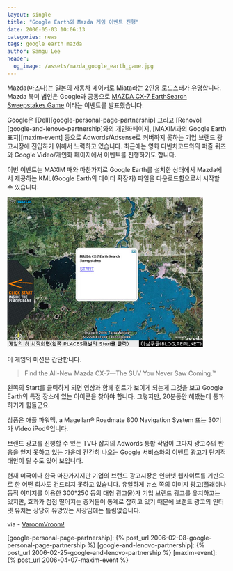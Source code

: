 ```yaml
---
layout: single
title: "Google Earth와 Mazda 게임 이벤트 진행"
date: 2006-05-03 10:06:13
categories: news
tags: google earth mazda
author: Samgu Lee
header:
  og_image: /assets/mazda_google_earth_game.jpg
---
```


Mazda(마즈다)는 일본의 자동차 메이커로 Miata라는 2인용 로드스터가 유명합니다. Mazda 북미 법인은 Google과 공동으로 [MAZDA CX-7 EarthSearch Sweepstakes Game](http://www.mazdausa.com/MusaWeb/displayPage.action?pageParameter=cx7EarthSearch&bhcp=1) 이라는 이벤트를 발표했습니다.

Google은 [Dell][google-personal-page-partnership] 그리고 [Renovo][google-and-lenovo-partnership]와의 개인화페이지, [MAXIM과의 Google Earth 표지][maxim-event] 등으로 Adwords/Adsense로 커버하지 못하는 기업 브랜드 광고시장에 진입하기 위해서 노력하고 있습니다. 최근에는 영화 다빈치코드와의 퍼즐 퀴즈와 Google Video/개인화 페이지에서 이벤트를 진행하기도 합니다.

이번 이벤트는 MAXIM 때와 마찬가지로 Google Earth를 설치한 상태에서 Mazda에서 제공하는 KML(Google Earth의 데이터 확장자) 파일을 다운로드함으로서 시작할 수 있습니다.

![Mazda와 함께하는 Google Earth 게임](/assets/mazda_google_earth_game.jpg)

이 게임의 미션은 간단합니다.

> Find the All-New Mazda CX-7—The SUV You Never Saw Coming.™

왼쪽의 Start를 클릭하게 되면 영상과 함께 힌트가 보이게 되는게 그것을 보고 Google Earth의 특정 장소에 있는 아이콘을 찾아야 합니다. 그렇지만, 20분동안 해봤는데 통과하기가 힘들군요.

상품은 애플 파워맥, a Magellan® Roadmate 800 Navigation System 또는 30기가 Video iPod®입니다.

브랜드 광고를 진행할 수 있는 TV나 잡지의 Adwords 통합 작업이 그다지 광고주의 반응을 얻지 못하고 있는 가운데 간간히 나오는 Google 서비스와의 이벤트 광고가 단기적 대안이 될 수도 있어 보입니다.

현재 미국이나 한국 마찬가지지만 기업의 브랜드 광고시장은 인터넷 웹사이트를 기반으로 한 어떤 회사도 건드리지 못하고 있습니다. 유일하게 뉴스 쪽의 이미지 광고(플래쉬나 동적 이미지를 이용한 300\*250 등의 대형 광고물)가 기업 브랜드 광고를 유치하고는 있지만, 효과가 점점 떨어지는 증거들이 통계로 잡히고 있기 때문에 브랜드 광고의 인터넷 유치는 상당히 유망있는 시장임에는 틀림없습니다.

via - [VaroomVroom!](http://www.varoomvroom.com/mazda-partners-with-google-earth-for-cx-7-sweepstakes-1123)

[google-personal-page-partnership]: {% post_url 2006-02-08-google-personal-page-partnership %}
[google-and-lenovo-partnership]: {% post_url 2006-02-25-google-and-lenovo-partnership %}
[maxim-event]: {% post_url 2006-04-07-maxim-event %}
